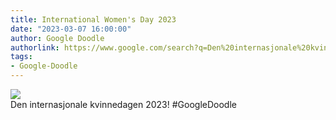 ```yaml
---
title: International Women's Day 2023
date: "2023-03-07 16:00:00"
author: Google Doodle
authorlink: https://www.google.com/search?q=Den%20internasjonale%20kvinnedagen
tags:
- Google-Doodle
---
```

<img src="https://www.google.com/logos/doodles/2023/international-womens-day-2023-6753651837109578-l.png" referrerpolicy="no-referrer"><br>Den internasjonale kvinnedagen 2023! #GoogleDoodle